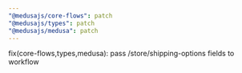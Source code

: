```yaml
---
"@medusajs/core-flows": patch
"@medusajs/types": patch
"@medusajs/medusa": patch
---
```


fix(core-flows,types,medusa): pass /store/shipping-options fields to workflow
